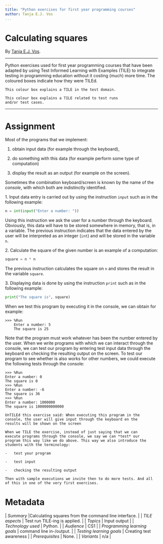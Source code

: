 ```yaml
---
title: "Python exercises for first year programming courses"
author: Tanja E.J. Vos
...
```


# Calculating squares

By [Tanja E.J. Vos](https://www.tanjavos.com).

---

Python exercises used for first year programming courses that
have been adapted by using Test Informed Learning with Examples (TILE)
to integrate testing in programming education without it costing (much)
more time. The coloured boxes indicate how they were TILEd.

```testdomaintile
This colour box explains a TILE in the test domain.
```

```testruntile
This colour box explains a TILE related to test runs
and/or test cases.
```

---

# Assignment

Most of the programs that we implement:

1.  obtain input data (for example through the keyboard),

2.  do something with this data (for example perform some type of computation)

3.  display the result as an output (for example on the screen).

Sometimes the combination keyboard/screen is known by the name of
the *console*, with which both are indistinctly identified.

1\. Input data entry is carried out by using the instruction `input`
such as in the following example:

```python
n = int(input("Enter a number: "))
```

Using this instruction we ask the user for a number through the
keyboard. Obviously, this data will have to be stored somewhere in
memory, that is, in a variable. The previous instruction indicates
that the data entered by the user will be interpreted as an integer
(`int`) and will be stored in the variable `n`.

2\. Calculate the square of the given number is an example of a
computation:

```python
square = n * n
```

The previous instruction calculates the square on `n` and stores the
result in the variable `square`.

3\. Displaying data is done by using the instruction `print` such as
in the following example:

```python
print("The square is", square)
```

When we test this program by executing it in the console, we can
obtain for example:

```
>>> %Run
    Enter a number: 5
    The square is 25
```

Note that the program must work whatever has been the number entered
by the user. When we write programs with which we can interact
through the console, we can test our program by entering test input
data through the keyboard en checking the resulting output on the
screen. To test our program to see whether is also works for other
numbers, we could execute the following tests through the console:

```
>>> %Run
Enter a number: 0
The square is 0
>>> %Run
Enter a number: -6
The square is 36
>>> %Run
Enter a number: 1000000
The square is 1000000000000
```

```testruntile
UnTILEd this exercise said: When executing this program in the
console, the user will give input through the keyboard en the
results will be shown on the screen

When we TILE the exercise, instead of just saying that we can
execute programs through the console, we say we can *test* our
program this way like we do above. This way we also introduce the
students with the terminology:

-   test your program

-   test input

-   checking the resulting output

Then with sample executions we invite then to do more tests. And all
of this in one of the very first exercises.
```

# Metadata

| _Summary_ |Calculating squares from the command line interface. |
| _TILE aspects_ | Test run TILE-ing is applied. |
| _Topics_ | Input output |
| _Technology used_ | Python. |
| _Audience_ | CS1 |
| _Programming learning goals_ | command line in-/output. |
| _Testing learning goals_ | Creating test awareness |
| _Prerequisites_ | None. |
| _Variants_ | n/a |